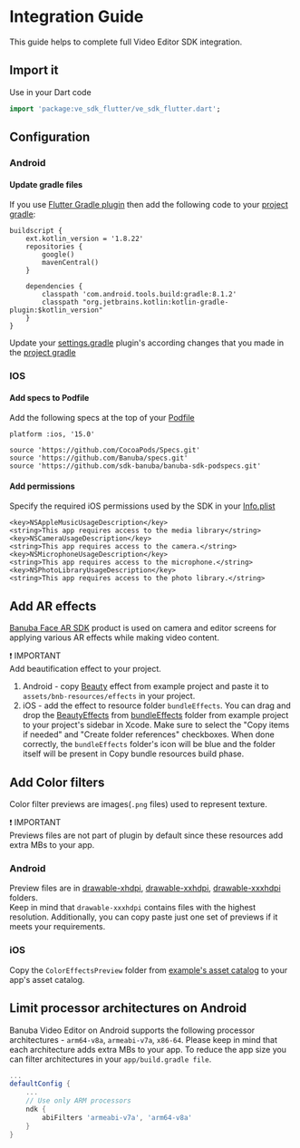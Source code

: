 # Integration Guide

This guide helps to complete full Video Editor SDK integration.

## Import it
Use in your Dart code

``` dart
import 'package:ve_sdk_flutter/ve_sdk_flutter.dart';
```

## Configuration

### Android

#### Update gradle files

If you use [Flutter Gradle plugin](https://docs.flutter.dev/release/breaking-changes/flutter-gradle-plugin-apply#androidsettings-gradle) then add the following code to your [project gradle](example/android/build.gradle#L1):

```
buildscript {
    ext.kotlin_version = '1.8.22'
    repositories {
        google()
        mavenCentral()
    }

    dependencies {
        classpath 'com.android.tools.build:gradle:8.1.2'
        classpath "org.jetbrains.kotlin:kotlin-gradle-plugin:$kotlin_version"
    }
}
```

Update your [settings.gradle](example/android/settings.gradle) plugin's according changes that you made in the [project gradle](example/android/build.gradle)

### IOS

#### Add specs to Podfile

Add the following specs at the top of your [Podfile](example/ios/Podfile)

```
platform :ios, '15.0'

source 'https://github.com/CocoaPods/Specs.git'
source 'https://github.com/Banuba/specs.git'
source 'https://github.com/sdk-banuba/banuba-sdk-podspecs.git'
```

#### Add permissions

Specify the required iOS permissions used by the SDK in your [Info.plist](example/ios/Runner/Info.plist)
```
<key>NSAppleMusicUsageDescription</key>
<string>This app requires access to the media library</string>
<key>NSCameraUsageDescription</key>
<string>This app requires access to the camera.</string>
<key>NSMicrophoneUsageDescription</key>
<string>This app requires access to the microphone.</string>
<key>NSPhotoLibraryUsageDescription</key>
<string>This app requires access to the photo library.</string>
```

## Add AR effects
[Banuba Face AR SDK](https://www.banuba.com/facear-sdk/face-filters) product is used on camera and editor screens for applying various AR effects while making video content.

:exclamation: IMPORTANT  
Add beautification effect to your project. 

1. Android - copy [Beauty](example/android/app/src/main/assets/bnb-resources/effects/Beauty) effect from example project and paste it to ```assets/bnb-resources/effects``` in your project.
1. iOS - add the effect to resource folder ```bundleEffects```. You can drag and drop the [BeautyEffects](example/ios/bundleEffects/BeautyEffects) from [bundleEffects](example/ios/bundleEffects) folder from example project to your project's sidebar in Xcode. Make sure to select the "Copy items if needed" and "Create folder references" checkboxes. When done correctly, the ```bundleEffects``` folder's icon will be blue and the folder itself will be present in Copy bundle resources build phase.

## Add Color filters
Color filter previews are images(```.png``` files) used to represent texture.

:exclamation: IMPORTANT  
Previews files are not part of plugin by default since these resources add extra MBs to your app.

### Android

Preview files are in [drawable-xhdpi](example/android/app/src/main/res/drawable-xhdpi),
[drawable-xxhdpi](example/android/app/src/main/res/drawable-xxhdpi), [drawable-xxxhdpi](example/android/app/src/main/res/drawable-xxxhdpi) folders.  
Keep in mind that ```drawable-xxxhdpi``` contains files with the highest resolution. Additionally, you can copy paste just one set of previews if it meets your requirements.

### iOS

Copy the ```ColorEffectsPreview``` folder from [example's asset catalog](example/ios/Runner/Assets.xcassets) to your app's asset catalog.

## Limit processor architectures on Android
Banuba Video Editor on Android supports the following processor architectures - ```arm64-v8a```, ```armeabi-v7a```, ```x86-64```.
Please keep in mind that each architecture adds extra MBs to your app.
To reduce the app size you can filter architectures in your ```app/build.gradle file```.

```groovy
...
defaultConfig {
    ...
    // Use only ARM processors
    ndk {
        abiFilters 'armeabi-v7a', 'arm64-v8a'
    }
}
```